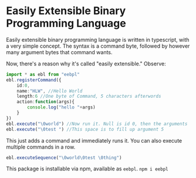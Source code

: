 # Easily Extensible Binary Programming Language

Easily extensible binary programming language is written in typescript, with a very simple concept.  The syntax is a command byte, followed by however many argument bytes that command wants.

Now, there's a reason why it's called "easily extensible." Observe:

```ts
import * as ebl from "eebpl"
ebl.registerCommand({
	id:0,
	name:"HLW", //Hello World
	length:6 //One byte of Command, 5 characters afterwords
	action:function(args){
		console.log("hello "+args)
	}
})
ebl.execute("\0world") //Now run it. Null is id 0, then the arguments
ebl.execute("\0test ") //This space is to fill up argument 5
```
This just adds a command and immediately runs it. You can also execute multiple commands in a row.
```ts
ebl.executeSequence("\0world\0test \0thing")
```


This package is installable via npm, available as `eebpl`.
`npm i eebpl`
